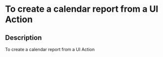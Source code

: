 # To create a calendar report from a UI Action

## Description

To create a calendar report from a UI Action
